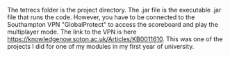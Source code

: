 The tetrecs folder is the project directory.
The .jar file is the executable .jar file that runs the code.
However, you have to be connected to the Southampton VPN "GlobalProtect" to access the scoreboard and play the multiplayer mode.
The link to the VPN is here https://knowledgenow.soton.ac.uk/Articles/KB0011610.
This was one of the projects I did for one of my modules in my first year of university.
